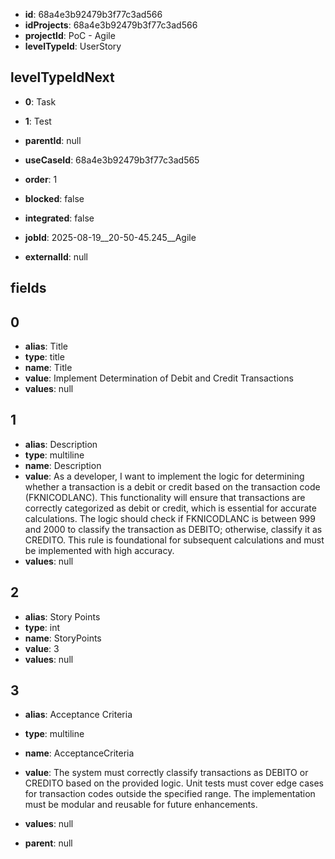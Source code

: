 - **id**: 68a4e3b92479b3f77c3ad566
- **idProjects**: 68a4e3b92479b3f77c3ad566
- **projectId**: PoC - Agile
- **levelTypeId**: UserStory
## levelTypeIdNext
- **0**: Task
- **1**: Test

- **parentId**: null
- **useCaseId**: 68a4e3b92479b3f77c3ad565
- **order**: 1
- **blocked**: false
- **integrated**: false
- **jobId**: 2025-08-19__20-50-45.245__Agile
- **externalId**: null
## fields
## 0
- **alias**: Title
- **type**: title
- **name**: Title
- **value**: Implement Determination of Debit and Credit Transactions
- **values**: null

## 1
- **alias**: Description
- **type**: multiline
- **name**: Description
- **value**: As a developer, I want to implement the logic for determining whether a transaction is a debit or credit based on the transaction code (FKNICODLANC). This functionality will ensure that transactions are correctly categorized as debit or credit, which is essential for accurate calculations. The logic should check if FKNICODLANC is between 999 and 2000 to classify the transaction as DEBITO; otherwise, classify it as CREDITO. This rule is foundational for subsequent calculations and must be implemented with high accuracy.
- **values**: null

## 2
- **alias**: Story Points
- **type**: int
- **name**: StoryPoints
- **value**: 3
- **values**: null

## 3
- **alias**: Acceptance Criteria
- **type**: multiline
- **name**: AcceptanceCriteria
- **value**: The system must correctly classify transactions as DEBITO or CREDITO based on the provided logic. Unit tests must cover edge cases for transaction codes outside the specified range. The implementation must be modular and reusable for future enhancements.
- **values**: null


- **parent**: null
